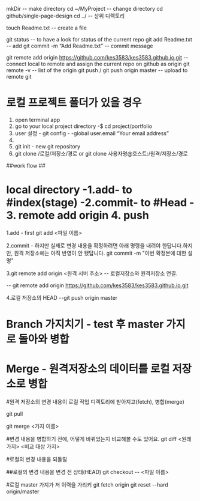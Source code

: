 
mkDir  -- make directory
cd ~/MyProject -- change directory
cd github/single-page-design
cd ../  -- 상위 디렉토리 

touch Readme.txt -- create a file

git status -- to have a look for status of the current repo
git add Readme.txt -- add 
git commit -m “Add Readme.txt” -- commit message

git remote add origin https://github.com/kes3583/kes3583.github.io.git -- connect local to remote and assign the current repo on github as origin
git remote -v -- list of the origin
git push / git push origin master -- upload to remote git


# 로컬 프로젝트 폴더가 있을 경우 
1. open terminal app
2. go to your local project directory -$ cd project/portfolio
3. user 설정 - git config - -global user.email “Your email address”
4. 
5. git init - new git repository
6. git clone /로컬/저장소/경로 or git clone 사용자명@호스트:/원격/저장소/경로

##work flow ##
# local directory -1.add- to #index(stage) -2.commit- to #Head - 3. remote add origin 4. push

1.add - first
git add <파일 이름>

2.commit - 하지만 실제로 변경 내용을 확정하려면 아래 명령을 내려야 한답니다.하지만, 원격 저장소에는 아직 반영이 안 됐답니다.
git commit -m "이번 확정본에 대한 설명"


3.git remote add origin <원격 서버 주소> -- 로컬저장소와 원격저장소 연결.

-- git remote add origin https://github.com/kes3583/kes3583.github.io.git

4.로컬 저장소의 HEAD
--git push origin master


# Branch 가지치기 - test 후 master 가지로 돌아와 병합

# Merge - 원격저장소의 데이터를 로컬 저장소로 병합
#원격 저장소의 변경 내용이 로컬 작업 디렉토리에 받아지고(fetch), 병합(merge)

git pull

git merge <가지 이름>

#변경 내용을 병합하기 전에, 어떻게 바뀌었는지 비교해볼 수도 있어요.
git diff <원래 가지> <비교 대상 가지>

#로컬의 변경 내용을 되돌릴

##로컬의 변경 내용을 변경 전 상태(HEAD)
git checkout -- <파일 이름>

#로컬 master 가지가 저 이력을 가리키
git fetch origin
git reset --hard origin/master
